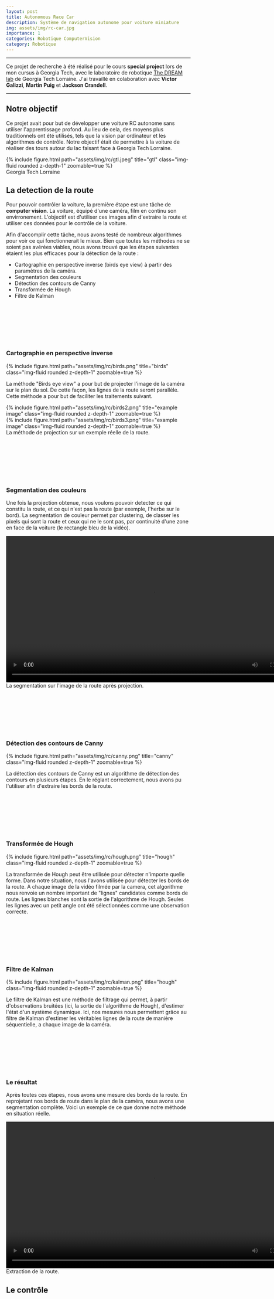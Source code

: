 ```yaml
---
layout: post
title: Autonomous Race Car
description: Système de navigation autonome pour voiture miniature
img: assets/img/rc-car.jpg
importance: 1
categories: Robotique ComputerVision
category: Robotique
---
```


***
Ce projet de recherche à été réalisé pour le cours **special project** lors de mon cursus à Georgia Tech, avec le laboratoire de robotique [The DREAM lab](https://dream.georgiatech-metz.fr) de Georgia Tech Lorraine. 
J'ai travaillé en colaboration avec **Victor Galizzi**, **Martin Puig** et **Jackson Crandell**.

***

## Notre objectif

Ce projet avait pour but de développer une voiture RC autonome sans utiliser l'apprentissage profond. Au lieu de cela, des moyens plus traditionnels ont été utilisés, tels que la vision par ordinateur et les algorithmes de contrôle. 
Notre objectif était de permettre à la voiture de réaliser des tours autour du lac faisant face à Georgia Tech Lorraine.


<div class="row">
    <div class="col-sm mt-3 mt-md-0">
        {% include figure.html path="assets/img/rc/gtl.jpeg" title="gtl" class="img-fluid rounded z-depth-1" zoomable=true %}
    </div>
</div>
<div class="caption">
    Georgia Tech Lorraine
</div>


## La detection de la route 

Pour pouvoir contrôler la voiture, la première étape est une tâche de **computer vision**. La voiture, équipé d'une caméra, film en continu son envirronement. L'objectif est d'utiliser ces images afin d'extraire la route et utiliser ces données pour le contrôle de la voiture.

Afin d'accomplir cette tâche, nous avons testé de nombreux algorithmes pour voir ce qui fonctionnerait le mieux. Bien que toutes les méthodes ne se soient pas avérées viables, nous avons trouvé que les étapes suivantes étaient les plus efficaces pour la détection de la route : 
- Cartographie en perspective inverse (birds eye view) à partir des paramètres de la caméra.
- Segmentation des couleurs
- Détection des contours de Canny
- Transformée de Hough
- Filtre de Kalman

<br/><br/>
<br/><br/>
<br/><br/>

### Cartographie en perspective inverse


<div class="row justify-content-sm-center">
    <div class="col-sm-4 mt-3 mt-md-0">
        {% include figure.html path="assets/img/rc/birds.png" title="birds" class="img-fluid rounded z-depth-1" zoomable=true %}
    </div>
    <div class="col-sm-8 mt-3 mt-md-0">
        <p> La méthode "Birds eye view" a pour but de projecter l'image de la caméra sur le plan du sol. De cette façon, les lignes de la route seront parallèle. Cette méthode a pour but de faciliter les traitements suivant.  </p>
    </div>
</div>

<div class="row mt-3">
    <div class="col-sm mt-3 mt-md-0">
        {% include figure.html path="assets/img/rc/birds2.png" title="example image" class="img-fluid rounded z-depth-1" zoomable=true %}
    </div>
    <div class="col-sm mt-3 mt-md-0">
        {% include figure.html path="assets/img/rc/birds3.png" title="example image" class="img-fluid rounded z-depth-1" zoomable=true %}
    </div>
</div>

<div class="caption">
    La méthode de projection sur un exemple réelle de la route.
</div>


<br/><br/>
<br/><br/>
<br/><br/>

### Segmentation des couleurs

Une fois la projection obtenue, nous voulons pouvoir detecter ce qui constitu la route, et ce qui n'est pas la route (par exemple, l'herbe sur le bord). La segmentation de couleur permet par clustering, de classer les pixels qui sont la route et ceux qui ne le sont pas, par continuité d'une zone en face de la voiture (le rectangle bleu de la vidéo).

<div class="row">
    <div class="col-sm mt-3 mt-md-0">
        <video controls width="800">
            <source src="/assets/img/rc/seg.mp4" type="video/mp4">
        </video>
    </div>
</div>
<div class="caption">
    La segmentation sur l'image de la route après projection.
</div>

<br/><br/>
<br/><br/>
<br/><br/>

### Détection des contours de Canny

<div class="row justify-content-sm-center">
    <div class="col-sm-4 mt-3 mt-md-0">
        {% include figure.html path="assets/img/rc/canny.png" title="canny" class="img-fluid rounded z-depth-1" zoomable=true %}
    </div>
    <div class="col-sm-8 mt-3 mt-md-0">
        <p> La détection des contours de Canny est un algorithme de détection des contours en plusieurs étapes. En le réglant correctement, nous avons pu l'utiliser afin d'extraire les bords de la route.  </p>
    </div>
</div>

<br/><br/>
<br/><br/>
<br/><br/>


### Transformée de Hough



<div class="row justify-content-sm-center">
    <div class="col-sm-4 mt-3 mt-md-0">
        {% include figure.html path="assets/img/rc/hough.png" title="hough" class="img-fluid rounded z-depth-1" zoomable=true %}
    </div>
    <div class="col-sm-8 mt-3 mt-md-0">
        <p> La transformée de Hough peut être utilisée pour détecter n'importe quelle forme. Dans notre situation, nous l'avons utilisée pour détecter les bords de la route. A chaque image de la vidéo filmée par la camera, cet algorithme nous renvoie un nombre important de "lignes" candidates comme bords de route. Les lignes blanches sont la sortie de l'algorithme de Hough. Seules les lignes avec un petit angle ont été sélectionnées comme une observation correcte.</p>
    </div>
</div>

<br/><br/>
<br/><br/>
<br/><br/>


### Filtre de Kalman


<div class="row justify-content-sm-center">
    <div class="col-sm-4 mt-3 mt-md-0">
        {% include figure.html path="assets/img/rc/kalman.png" title="hough" class="img-fluid rounded z-depth-1" zoomable=true %}
    </div>
    <div class="col-sm-8 mt-3 mt-md-0">
        <p> Le filtre de Kalman est une méthode de filtrage qui permet, à partir d'observations bruitées (ici, la sortie de l'algorithme de Hough), d'estimer l'état d'un système dynamique. Ici, nos mesures nous permettent grâce au filtre de Kalman d'estimer les véritables lignes de la route de manière séquentielle, a chaque image de la caméra.</p>
    </div>
</div>

<br/><br/>
<br/><br/>
<br/><br/>

### Le résultat

Après toutes ces étapes, nous avons une mesure des bords de la route. En reprojetant nos bords de route dans le plan de la caméra, nous avons une segmentation complète. Voici un exemple de ce que donne notre méthode en situation réelle.


<div class="row">
    <div class="col-sm mt-3 mt-md-0">
        <video controls width="800">
            <source src="/assets/img/rc/kalman.mp4" type="video/mp4">
        </video>
    </div>
</div>
<div class="caption">
    Extraction de la route.
</div>


## Le contrôle

<br/><br/>
<br/><br/>
<br/><br/>